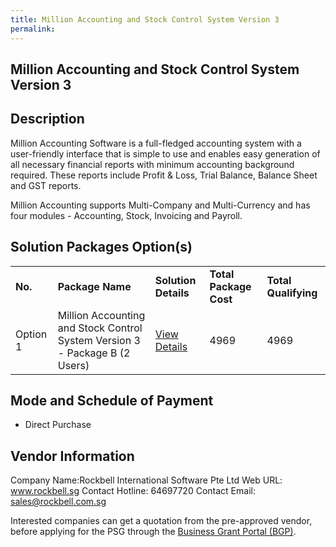```yaml
---
title: Million Accounting and Stock Control System Version 3
permalink: 
---
```


## Million Accounting and Stock Control System Version 3

## Description

Million Accounting Software is a full-fledged accounting system with a user-friendly interface that is simple to use and enables easy generation of all necessary financial reports with minimum accounting background required. These reports include Profit & Loss, Trial Balance, Balance Sheet and GST reports.

Million Accounting supports Multi-Company and Multi-Currency and has four modules - Accounting, Stock, Invoicing and Payroll.

## Solution Packages Option(s)

<table>
<tr>
<td><b>No.</b></td>
<td><b>Package Name</b></td>
<td><b>Solution Details</b></td>
<td><b>Total Package Cost</b></td>
<td><b>Total Qualifying</b></td>
</tr>
<tr>
<td>Option 1</td>
<td>Million Accounting and Stock Control System Version 3 - Package B (2 Users)</td>
<td><a href='https://www.gobusiness.gov.sg/images/psg/DesensitisedRockbellMillionStockAnnex3CRwef12August2021-_Part_2.pdf'>View Details</a></td>
<td>4969</td>
<td>4969</td>
</tr>
</table>

## Mode and Schedule of Payment

 - Direct Purchase

## Vendor Information

 Company Name:Rockbell International Software Pte Ltd 
Web URL: www.rockbell.sg 
Contact Hotline: 64697720 
Contact Email: sales@rockbell.com.sg 


Interested companies can get a quotation from the pre-approved vendor, before applying for the PSG through the <a href='https://www.businessgrants.gov.sg/'>Business Grant Portal (BGP)</a>.
